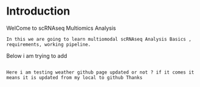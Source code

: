 # Introduction

WelCome to scRNAseq Multiomics Analysis

```{note}
In this we are going to learn multiomodal scRNAseq Analysis Basics , requirements, working pipeline.

```

Below i am trying to add


```{note}

Here i am testing weather github page updated or not ? if it comes it means it is updated from my local to github Thanks

```